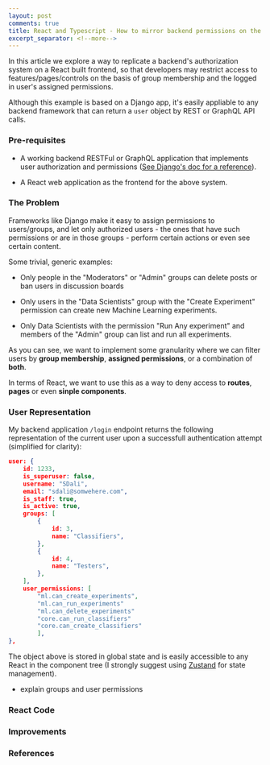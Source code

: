 ```yaml
---
layout: post
comments: true
title: React and Typescript - How to mirror backend permissions on the frontend app
excerpt_separator: <!--more-->
---
```


In this article we explore a way to replicate a backend's authorization system on a React built frontend, so that developers may restrict access to features/pages/controls on the basis of group membership and the logged in user's assigned permissions.

Although this example is based on a Django app, it's easily appliable to any backend framework that can return a `user` object by REST or GraphQL API calls.

<!--more-->

### Pre-requisites

- A working backend RESTFul or GraphQL application that implements user authorization and permissions ([See Django's doc for a reference](https://docs.djangoproject.com/en/3.2/topics/auth/default/#topic-authorization)).

- A React web application as the frontend for the above system.

### The Problem

Frameworks like Django make it easy to assign permissions to users/groups, and let only authorized users - the ones that have such permissions or are in those groups - perform certain actions or even see certain content.

Some trivial, generic examples:

- Only people in the "Moderators" or "Admin" groups can delete posts or ban users in discussion boards

- Only users in the "Data Scientists" group with the "Create Experiment" permission can create new Machine Learning experiments.

- Only Data Scientists with the permission "Run Any experiment" and members of the "Admin" group can list and run all experiments.

As you can see, we want to implement some granularity where we can filter users by **group membership**, **assigned permissions**, or a combination of **both**.

In terms of React, we want to use this as a way to deny access to **routes**, **pages** or even **sinple components**.

### User Representation

My backend application `/login` endpoint returns the following representation of the current user upon a successfull authentication attempt (simplified for clarity):

```json
user: {
    id: 1233,
    is_superuser: false,
    username: "SDali",
    email: "sdali@somwehere.com",
    is_staff: true,
    is_active: true,
    groups: [
        {
            id: 3,
            name: "Classifiers",
        },
        {
            id: 4,
            name: "Testers",
        },
    ],
    user_permissions: [
        "ml.can_create_experiments",
        "ml.can_run_experiments"
        "ml.can_delete_experiments"
        "core.can_run_classifiers"
        "core.can_create_classifiers"        
        ],
},
```

The object above is stored in global state and is easily accessible to any React in the component tree (I strongly suggest using [Zustand](https://github.com/pmndrs/zustand) for state management).

- explain groups and user permissions

### React Code

### Improvements

### References
